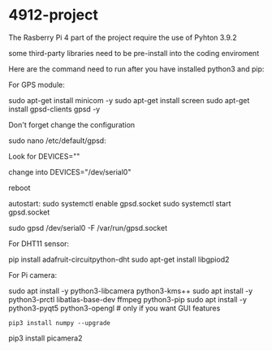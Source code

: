 # 4912-project

The Rasberry Pi 4 part of the project require the use of Pyhton 3.9.2

some third-party libraries need to be pre-install into the coding enviroment

Here are the command need to run after you have installed python3 and pip:

For GPS  module:

  sudo apt-get install minicom -y
  sudo apt-get install screen
  sudo apt-get install gpsd-clients gpsd -y

Don't forget change the configuration

  sudo nano /etc/default/gpsd:

  Look for DEVICES=""

  change into DEVICES="/dev/serial0"

  reboot

autostart:
  sudo systemctl enable gpsd.socket
  sudo systemctl start gpsd.socket

  sudo gpsd /dev/serial0 -F /var/run/gpsd.socket

For DHT11 sensor:

  pip install adafruit-circuitpython-dht
  sudo apt-get install libgpiod2

For Pi camera:

  sudo apt install -y python3-libcamera python3-kms++
  sudo apt install -y python3-prctl libatlas-base-dev ffmpeg python3-pip
  sudo apt install -y python3-pyqt5 python3-opengl # only if you want GUI features
  
	pip3 install numpy --upgrade

  pip3 install picamera2




